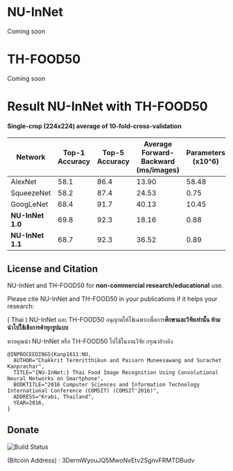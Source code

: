 # NU-InNet
Coming soon


# TH-FOOD50
Coming soon

# Result NU-InNet with TH-FOOD50

#### Single-crop (224x224) average of 10-fold-cross-validation

| Network       | Top-1 Accuracy | Top-5 Accuracy | Average Forward-Backward (ms/images) | Parameters (x10^6) |
| --------      | --------       | --------       | --------                 | --------   |
| AlexNet       | 58.1           | 86.4           | 13.90                     | 58.48       |
| SqueezeNet    | 58.2           | 87.4           | 24.53                     | 0.75       |
| GoogLeNet     | 68.4           | 91.7           | 40.13                     | 10.45       |
| **NU-InNet 1.0**  | 69.8           | 92.3           | 18.16                     | 0.88       |
| **NU-InNet 1.1**  | 68.7           | 92.3           | 36.52                     | 0.89       |


## License and Citation

NU-InNet and TH-FOOD50 for **non-commercial research/educational** use.

Please cite NU-InNet and TH-FOOD50 in your publications if it helps your research:

( Thai ) NU-InNet และ TH-FOOD50 อนุญาตให้ใช้เฉพาะเพื่อการ**ศึกษาและวิจัยเท่านั้น ห้ามนำไปใช้เชิงการค้าทุกรูปแบบ**

หากคุณนำ NU-InNet หรือ TH-FOOD50 ไปใช้ในงานวิจัย กรุณาอ้างอิง 

    @INPROCEEDINGS{Kanp1611:NU,
      AUTHOR="Chakkrit Termritthikun and Paisarn Muneesawang and Surachet Kanprachar",
      TITLE="{NU-InNet:} Thai Food Image Recognition Using Convolutional Neural Networks on Smartphone",
      BOOKTITLE="2016 Computer Sciences and Information Technology International Conference (COMSIT) (COMSIT'2016)",
      ADDRESS="Krabi, Thailand",
      YEAR=2016,
    }

## Donate

![Build Status](https://raw.githubusercontent.com/chakkritte/NU-InNet/master/images/pic.png)

 (Bitcoin Address) : 3DermWyouJQ5MwoNvEtv2SgnvFRMTDBudv

